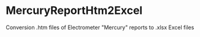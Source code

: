 # MercuryReportHtm2Excel
Conversion .htm files of Electrometer "Mercury" reports to .xlsx Excel files
